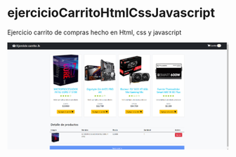 # ejercicioCarritoHtmlCssJavascript
Ejercicio carrito de compras hecho en Html, css y javascript

![](fotos/2.jpg)
